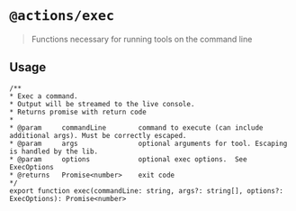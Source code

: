 # `@actions/exec`

> Functions necessary for running tools on the command line

## Usage

```
/**
* Exec a command.
* Output will be streamed to the live console.
* Returns promise with return code
* 
* @param     commandLine        command to execute (can include additional args). Must be correctly escaped.
* @param     args               optional arguments for tool. Escaping is handled by the lib.
* @param     options            optional exec options.  See ExecOptions
* @returns   Promise<number>    exit code
*/
export function exec(commandLine: string, args?: string[], options?: ExecOptions): Promise<number> 
```
